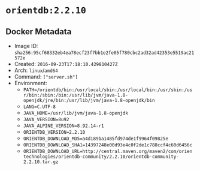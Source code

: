 # `orientdb:2.2.10`

## Docker Metadata

- Image ID: `sha256:95cf68332eb4ea78ecf23f7bb1e2fe05f780cbc2ad32ad42353e5519ac21572e`
- Created: `2016-09-23T17:18:10.429810427Z`
- Arch: `linux`/`amd64`
- Command: `["server.sh"]`
- Environment:
  - `PATH=/orientdb/bin:/usr/local/sbin:/usr/local/bin:/usr/sbin:/usr/bin:/sbin:/bin:/usr/lib/jvm/java-1.8-openjdk/jre/bin:/usr/lib/jvm/java-1.8-openjdk/bin`
  - `LANG=C.UTF-8`
  - `JAVA_HOME=/usr/lib/jvm/java-1.8-openjdk`
  - `JAVA_VERSION=8u92`
  - `JAVA_ALPINE_VERSION=8.92.14-r1`
  - `ORIENTDB_VERSION=2.2.10`
  - `ORIENTDB_DOWNLOAD_MD5=a4d189ba1485fd974de1f9964f09825e`
  - `ORIENTDB_DOWNLOAD_SHA1=14397248e00d93e4c0f2de1c788ccf4c60d6456c`
  - `ORIENTDB_DOWNLOAD_URL=http://central.maven.org/maven2/com/orientechnologies/orientdb-community/2.2.10/orientdb-community-2.2.10.tar.gz`
